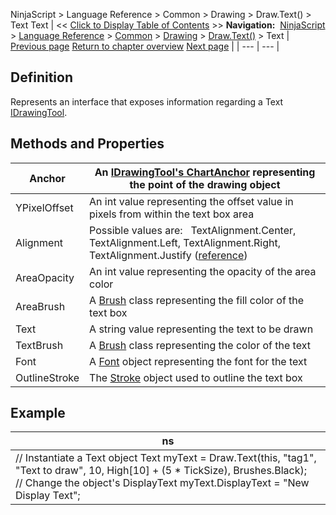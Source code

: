 ﻿
NinjaScript > Language Reference > Common > Drawing > Draw.Text() > Text
Text
| << [Click to Display Table of Contents](text.md) >> **Navigation:**     [NinjaScript](ninjascript-1.md) > [Language Reference](language_reference_wip-1.md) > [Common](common-1.md) > [Drawing](drawing-1.md) > [Draw.Text()](draw_text-1.md) > Text | [Previous page](draw_text-1.md) [Return to chapter overview](draw_text-1.md) [Next page](draw_textfixed-1.md) |
| --- | --- |
## Definition
Represents an interface that exposes information regarding a Text [IDrawingTool](idrawingtool-1.md).
 
## Methods and Properties
| Anchor | An [IDrawingTool's ChartAnchor](idrawingtool-1.htm#chartanchor) representing the point of the drawing object |
| --- | --- |
| YPixelOffset | An int value representing the offset value in pixels from within the text box area |
| Alignment | Possible values are:   TextAlignment.Center,  TextAlignment.Left,  TextAlignment.Right,  TextAlignment.Justify ([reference](https://msdn.microsoft.com/en-us/library/system.windows.textalignment(v=vs.110).aspx)) |
| AreaOpacity | An int value representing the opacity of the area color |
| AreaBrush | A [Brush](http://msdn.microsoft.com/en-us/library/system.windows.media.brush(v=vs.110).aspx) class representing the fill color of the text box |
| Text | A string value representing the text to be drawn |
| TextBrush | A [Brush](http://msdn.microsoft.com/en-us/library/system.windows.media.brush(v=vs.110).aspx) class representing the color of the text |
| Font | A [Font](http://msdn.microsoft.com/en-us/library/system.drawing.font_members(v=vs.90).aspx) object representing the font for the text |
| OutlineStroke | The [Stroke](stroke_class-1.md) object used to outline the text box |

## 
## 
## 
## Example
| ns |
| --- |
| // Instantiate a Text object Text myText = Draw.Text(this, "tag1", "Text to draw", 10, High[10] + (5 * TickSize), Brushes.Black);   // Change the object's DisplayText myText.DisplayText = "New Display Text"; |
